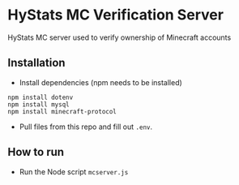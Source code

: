 # HyStats MC Verification Server
HyStats MC server used to verify ownership of Minecraft accounts
## Installation
- Install dependencies (npm needs to be installed)
```
npm install dotenv
npm install mysql
npm install minecraft-protocol
```
- Pull files from this repo and fill out `.env`.
## How to run
- Run the Node script `mcserver.js`
